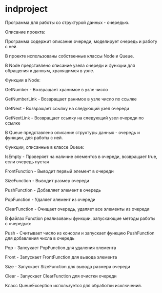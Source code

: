 # indproject
Программа для работы со структурой данных - очередью.

Описание проекта:

Программа содержит описание очереди, моделирует очередь и работу с ней.

В проекте использованы собственные классы Node и Queue. 

В Node представлено описание узела очереди и функции для обращения к данным, хранящимся в узле.

Функции в Node:

GetNumber - Возвращает хранимое в узле число

GetNumberLink - Возвращает ранимое в узле число по ссылке

GetNext - Возвращает ссылку на следующий узел очереди

GetNextLink - Возвращает ссылку на следующий узел очереди по ссылке


В Queue представлено описание структуры данных - очередь и функции, для работы с ней.

Функции, описанные в классе Queue:

IsEmpty - Проверяет на наличие элементов в очереди, возвращает true, если очередь пустая

FrontFunction - Выводит первый элемент в очереди

SizeFunction - Выводит размер очереди

PushFunction - Добавляет элемент в очередь

PopFunction - Удаляет элемент из очереди

ClearFunction - Очищает очередь, удаляет все элементы из очереди


В файлах Function реализованы функции, запускающие методы работы с очередью:

Push - Считывает число из консоли и запускает функцию PushFunction для добавления числа в очередь

Pop - Запсукает PopFunction для удаления элемента

Front - Запускает FrontFunction для вывода элемента

Size - Запускает SizeFunction для вывода размера очереди

Clear - Запускает ClearFunction для очистки очереди


Класс QueueException используется для обработки исключений.

